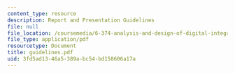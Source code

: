 ```yaml
---
content_type: resource
description: Report and Presentation Guidelines
file: null
file_location: /coursemedia/6-374-analysis-and-design-of-digital-integrated-circuits-fall-2003/3fd5ad1346a5389abc54bd158606a17a_guidelines.pdf
file_type: application/pdf
resourcetype: Document
title: guidelines.pdf
uid: 3fd5ad13-46a5-389a-bc54-bd158606a17a
---
```

